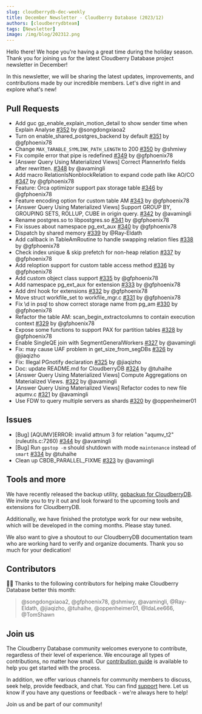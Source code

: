 ```yaml
---
slug: cloudberrydb-dec-weekly
title: December Newsletter - Cloudberry Database (2023/12)
authors: [cloudberrydbteam]
tags: [Newsletter]
image: /img/blog/202312.png
---
```

Hello there! We hope you're having a great time during the holiday season. Thank you for joining us for the latest Cloudberry Database project newsletter in December!

In this newsletter, we will be sharing the latest updates, improvements, and contributions made by our incredible members. Let's dive right in and explore what's new!

<!-- truncate -->

## Pull Requests

- Add guc gp_enable_explain_motion_detail to show sender time when Explain Analyse [#352](https://github.com/cloudberrydb/cloudberrydb/pull/352) by @songdongxiaoa2
- Turn on enable_shared_postgres_backend by default [#351](https://github.com/cloudberrydb/cloudberrydb/pull/351) by @gfphoenix78
- Change  `MAX_TARABLE_SYMLINK_PATH_LENGTH`  to 200 [#350](https://github.com/cloudberrydb/cloudberrydb/pull/350) by @shmiwy
- Fix compile error that pipe is redefined [#349](https://github.com/cloudberrydb/cloudberrydb/pull/349) by @gfphoenix78
- [Answer Query Using Materialized Views] Correct PlannerInfo fields after rewritten. [#348](https://github.com/cloudberrydb/cloudberrydb/pull/348) by @avamingli
- Add macro RelationIsNonblockRelation to expand code path like AO/CO [#347](https://github.com/cloudberrydb/cloudberrydb/pull/347) by @gfphoenix78
- Feature: Orca optimizor support pax storage table [#346](https://github.com/cloudberrydb/cloudberrydb/pull/346) by @gfphoenix78
- Feature encoding option for custom table AM [#343](https://github.com/cloudberrydb/cloudberrydb/pull/343) by @gfphoenix78
- [Answer Query Using Materialized Views] Support GROUP BY, GROUPING SETS, ROLLUP, CUBE in origin query. [#342](https://github.com/cloudberrydb/cloudberrydb/pull/342) by @avamingli
- Rename postgres.so to libpostgres.so [#341](https://github.com/cloudberrydb/cloudberrydb/pull/341) by @gfphoenix78
- Fix issues about namespace pg_ext_aux [#340](https://github.com/cloudberrydb/cloudberrydb/pull/340) by @gfphoenix78
- Dispatch by shared memory [#339](https://github.com/cloudberrydb/cloudberrydb/pull/339) by @Ray-Eldath
- Add callback in TableAmRoutine to handle swapping relation files [#338](https://github.com/cloudberrydb/cloudberrydb/pull/338) by @gfphoenix78
- Check index unique & skip prefetch for non-heap relation [#337](https://github.com/cloudberrydb/cloudberrydb/pull/337) by @gfphoenix78
- Add reloption support for custom table access method [#336](https://github.com/cloudberrydb/cloudberrydb/pull/336) by @gfphoenix78
- Add custom object class support [#335](https://github.com/cloudberrydb/cloudberrydb/pull/335) by @gfphoenix78
- Add namespace pg_ext_aux for extension [#333](https://github.com/cloudberrydb/cloudberrydb/pull/333) by @gfphoenix78
- Add dml hook for extensions [#332](https://github.com/cloudberrydb/cloudberrydb/pull/332) by @gfphoenix78
- Move struct workfile_set to workfile_mgr.c [#331](https://github.com/cloudberrydb/cloudberrydb/pull/331) by @gfphoenix78
- Fix \\d in psql to show correct storage name from pg_am [#330](https://github.com/cloudberrydb/cloudberrydb/pull/330) by @gfphoenix78
- Refactor the table AM: scan_begin_extractcolumns to contain execution context [#329](https://github.com/cloudberrydb/cloudberrydb/pull/329) by @gfphoenix78
- Expose some functions to support PAX for partition tables [#328](https://github.com/cloudberrydb/cloudberrydb/pull/328) by @gfphoenix78
- Enable SingleQE join with SegmentGeneralWorkers [#327](https://github.com/cloudberrydb/cloudberrydb/pull/327) by @avamingli
- Fix: may cause UAF problem in get_size_from_segDBs [#326](https://github.com/cloudberrydb/cloudberrydb/pull/326) by @jiaqizho
- Fix: Illegal PGnotify declaration [#325](https://github.com/cloudberrydb/cloudberrydb/pull/325)  by @jiaqizho
- Doc: update README.md for CloudberryDB [#324](https://github.com/cloudberrydb/cloudberrydb/pull/324) by @tuhaihe
- [Answer Query Using Materialized Views] Compute Aggregations on Materialized Views. [#322](https://github.com/cloudberrydb/cloudberrydb/pull/322) by @avamingli
- [Answer Query Using Materialized Views] Refactor codes to new file aqumv.c [#321](https://github.com/cloudberrydb/cloudberrydb/pull/321) by @avamingli
- Use FDW to query multiple servers as shards [#320](https://github.com/cloudberrydb/cloudberrydb/pull/320) by @oppenheimer01

## Issues

- [Bug] [AQUMV]ERROR: invalid attnum 3 for relation "aqumv_t2" (ruleutils.c:7260) [#344](https://github.com/cloudberrydb/cloudberrydb/issues/344) by @avamingli
- [Bug] Run  `gpstop -m`  should shutdown with mode  `maintenance`  instead of  `smart` [#334](https://github.com/cloudberrydb/cloudberrydb/issues/334) by @tuhaihe
- Clean up CBDB_PARALLEL_FIXME [#323](https://github.com/cloudberrydb/cloudberrydb/issues/323) by @avamingli

## Tools and more

We have recently released the backup utility,  [gpbackup for CloudberryDB](https://github.com/cloudberrydb/gpbackup). We invite you to try it out and look forward to the upcoming tools and extensions for CloudberryDB.

Additionally, we have finished the prototype work for our new website, which will be developed in the coming months. Please stay tuned.

We also want to give a shoutout to our CloudberryDB documentation team who are working hard to verify and organize documents. Thank you so much for your dedication!

## Contributors

🎈️🎊️ Thanks to the following contributors for helping make Cloudberry Database better this month:

> @songdongxiaoa2, @gfphoenix78, @shmiwy, @avamingli, @Ray-Eldath, @jiaqizho, @tuhaihe, @oppenheimer01, @IdaLee666, @TomShawn

## Join us

The Cloudberry Database community welcomes everyone to contribute, regardless of their level of experience. We encourage all types of contributions, no matter how small. Our  [contribution guide](https://cloudberrydb.org/contribute/how-to-contribute)  is available to help you get started with the process.

In addition, we offer various channels for community members to discuss, seek help, provide feedback, and chat. You can find  [support](https://cloudberrydb.org/support)  here. Let us know if you have any questions or feedback - we're always here to help!

Join us and be part of our community!
